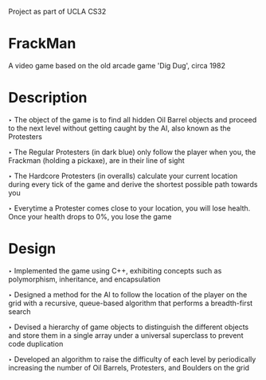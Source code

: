 Project as part of UCLA CS32

# FrackMan
A video game based on the old arcade game 'Dig Dug', circa 1982

# Description
‣ The object of the game is to find all hidden Oil Barrel objects and proceed to the next level without getting caught by the AI, also known as the Protesters <br />

‣ The Regular Protesters (in dark blue) only follow the player when you, the Frackman (holding a pickaxe), are in their line of sight <br />

‣ The Hardcore Protesters (in overalls) calculate your current location during every tick of the game and derive the shortest possible path towards you <br />

‣ Everytime a Protester comes close to your location, you will lose health. Once your health drops to 0%, you lose the game <br />

# Design
‣ Implemented the game using C++, exhibiting concepts such as polymorphism, inheritance, and encapsulation <br />

‣ Designed a method for the AI to follow the location of the player on the grid with a recursive, queue-based algorithm that performs a breadth-first search <br />

‣ Devised a hierarchy of game objects to distinguish the different objects and store them in a single array under a universal superclass to prevent code duplication <br />

‣ Developed an algorithm to raise the difficulty of each level by periodically increasing the number of Oil Barrels, Protesters, and Boulders on the grid <br />
